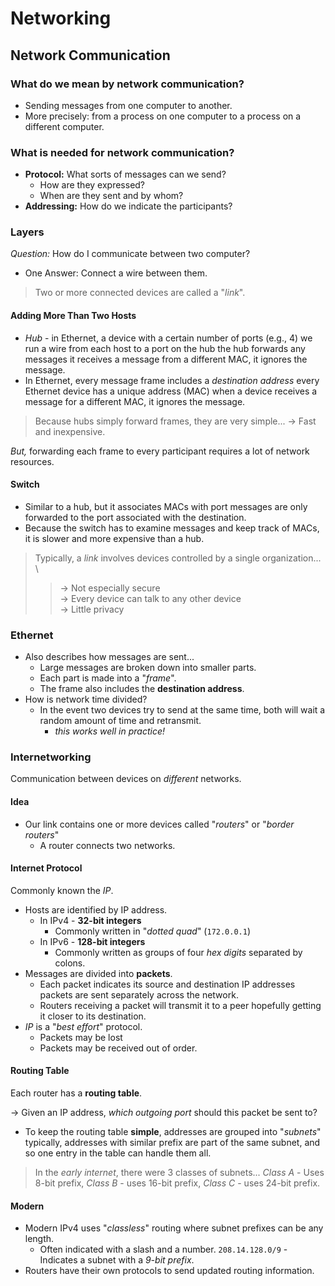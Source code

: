 # Networking

## Network Communication

### What do we mean by network communication?

- Sending messages from one computer to another.
- More precisely: from a process on one computer to a process on a different computer.

### What is needed for network communication?

- **Protocol:** What sorts of messages can we send?
	- How are they expressed?
	- When are they sent and by whom?
- **Addressing:** How do we indicate the participants?

### Layers

*Question:* How do I communicate between two computer?

- One Answer: Connect a wire between them.

> Two or more connected devices are called a "*link*".

#### Adding More Than Two Hosts
- *Hub* - in Ethernet, a device with a certain number of ports (e.g., 4) we run a wire from each host to a port on the hub the hub forwards any messages it receives a message from a different MAC, it ignores the message.
- In Ethernet, every message frame includes a *destination address* every Ethernet device has a unique address (MAC) when a device receives a message for a different MAC, it ignores the message.

> Because hubs simply forward frames, they are very simple... -> Fast and inexpensive.

*But,* forwarding each frame to every participant requires a lot of network resources.

#### Switch
- Similar to a hub, but it associates MACs with port messages are only forwarded to the port associated with the destination.
- Because the switch has to examine messages and keep track of MACs, it is slower and more expensive than a hub.

> Typically, a *link* involves devices controlled by a single organization... \
>> -> Not especially secure \
>> -> Every device can talk to any other device \
>> -> Little privacy

### Ethernet
- Also describes how messages are sent...
	- Large messages are broken down into smaller parts.
	- Each part is made into a "*frame*".
	- The frame also includes the **destination address**.
- How is network time divided?
	- In the event two devices try to send at the same time, both will wait a random amount of time and retransmit.
		- *this works well in practice!*

### Internetworking

Communication between devices on *different* networks.

#### Idea
- Our link contains one or more devices called "*routers*" or "*border routers*"
	- A router connects two networks.

#### Internet Protocol

Commonly known the *IP*.

- Hosts are identified by IP address.
	- In IPv4 - **32-bit integers**
		- Commonly written in "*dotted quad*" (`172.0.0.1`)
	- In IPv6 - **128-bit integers**
		- Commonly written as groups of four *hex digits* separated by colons.
- Messages are divided into **packets**.
	- Each packet indicates its source and destination IP addresses packets are sent separately across the network.
	- Routers receiving a packet will transmit it to a peer hopefully getting it closer to its destination.
- *IP* is a "*best effort*" protocol.
	- Packets may be lost
	- Packets may be received out of order.

#### Routing Table

Each router has a **routing table**.

-> Given an IP address, *which outgoing port* should this packet be sent to?

- To keep the routing table **simple**, addresses are grouped into "*subnets*" typically, addresses with similar prefix are part of the same subnet, and so one entry in the table can handle them all.

> In the *early internet*, there were 3 classes of subnets... *Class A* - Uses 8-bit prefix, *Class B* - uses 16-bit prefix, *Class C* - uses 24-bit prefix.

#### Modern
- Modern IPv4 uses "*classless*" routing where subnet prefixes can be any length.
	- Often indicated with a slash and a number. `208.14.128.0/9` - Indicates a subnet with a *9-bit prefix*.
- Routers have their own protocols to send updated routing information.

